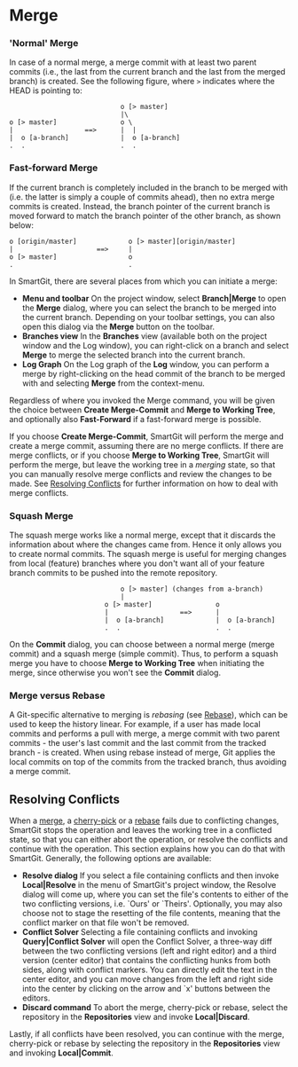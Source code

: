 # Merge

### 'Normal' Merge

In case of a normal merge, a merge commit with at least two parent
commits (i.e., the last from the current branch and the last from the
merged branch) is created. See the following figure, where `>` indicates
where the HEAD is pointing to:



``` text
                            o [> master]
                            |\
o [> master]                o \
|                  ==>      |  |
|  o [a-branch]             |  o [a-branch]
.  .                        .  .
```



### Fast-forward Merge

If the current branch is completely included in the branch to be merged
with (i.e. the latter is simply a couple of commits ahead), then no
extra merge commits is created. Instead, the branch pointer of the
current branch is moved forward to match the branch pointer of the other
branch, as shown below:



``` text
o [origin/master]             o [> master][origin/master]
|                     ==>     |
o [> master]                  o
.                             .
```



In SmartGit, there are several places from which you can initiate a
merge:

-   **Menu and toolbar** On the project window, select **Branch\|Merge**
    to open the **Merge** dialog, where you can select the branch to be
    merged into the current branch. Depending on your toolbar settings,
    you can also open this dialog via the **Merge** button on the
    toolbar.
-   **Branches view** In the **Branches** view (available both on the
    project window and the Log window), you can right-click on a branch
    and select **Merge** to merge the selected branch into the current
    branch.
-   **Log Graph** On the Log graph of the **Log** window, you can
    perform a merge by right-clicking on the head commit of the branch
    to be merged with and selecting **Merge** from the context-menu.

Regardless of where you invoked the Merge command, you will be given the
choice between **Create Merge-Commit** and **Merge to Working Tree**,
and optionally also **Fast-Forward** if a fast-forward merge is
possible.

If you choose **Create Merge-Commit**, SmartGit will perform the merge
and create a merge commit, assuming there are no merge conflicts. If
there are merge conflicts, or if you choose **Merge to Working Tree**,
SmartGit will perform the merge, but leave the working tree in a
*merging* state, so that you can manually resolve merge conflicts and
review the changes to be made. See [Resolving Conflicts](#resolving-conflicts) for further information on how to
deal with merge conflicts.

### Squash Merge

The squash merge works like a normal merge, except that it discards the
information about where the changes came from. Hence it only allows you
to create normal commits. The squash merge is useful for merging changes
from local (feature) branches where you don't want all of your feature
branch commits to be pushed into the remote repository.



``` text
                            o [> master] (changes from a-branch)
                            |
                        o [> master]                o
                        |                  ==>      |
                        |  o [a-branch]             |  o [a-branch]
                        .  .                        .  .
```



On the **Commit** dialog, you can choose between a normal merge (merge
commit) and a squash merge (simple commit). Thus, to perform a squash
merge you have to choose **Merge to Working Tree** when initiating the
merge, since otherwise you won't see the **Commit** dialog.

### Merge versus Rebase

A Git-specific alternative to merging is *rebasing* (see
[Rebase](#Merge-rebase)), which can be used to keep the history linear.
For example, if a user has made local commits and performs a pull with
merge, a merge commit with two parent commits - the user's last commit
and the last commit from the tracked branch - is created. When using
rebase instead of merge, Git applies the local commits on top of the
commits from the tracked branch, thus avoiding a merge commit.

## Resolving Conflicts

When a [merge](#Merge-merge), a [cherry-pick](#Merge-cherry-pick) or a
[rebase](#Merge-rebase) fails due to conflicting changes, SmartGit stops
the operation and leaves the working tree in a conflicted state, so that
you can either abort the operation, or resolve the conflicts and
continue with the operation. This section explains how you can do that
with SmartGit. Generally, the following options are available:

-   **Resolve dialog** If you select a file containing conflicts and
    then invoke **Local\|Resolve** in the menu of SmartGit's project
    window, the Resolve dialog will come up, where you can set the
    file's contents to either of the two conflicting versions, i.e.
    \`Ours' or \`Theirs'. Optionally, you may also choose not to stage
    the resetting of the file contents, meaning that the conflict marker
    on that file won't be removed.
-   **Conflict Solver** Selecting a file containing conflicts and
    invoking **Query\|Conflict Solver** will open the Conflict Solver, a
    three-way diff between the two conflicting versions (left and right
    editor) and a third version (center editor) that contains the
    conflicting hunks from both sides, along with conflict markers. You
    can directly edit the text in the center editor, and you can move
    changes from the left and right side into the center by clicking on
    the arrow and \`x' buttons between the editors.
-   **Discard command** To abort the merge, cherry-pick or rebase,
    select the repository in the **Repositories** view and invoke
    **Local\|Discard**.

Lastly, if all conflicts have been resolved, you can continue with the
merge, cherry-pick or rebase by selecting the repository in the
**Repositories** view and invoking **Local\|Commit**.
